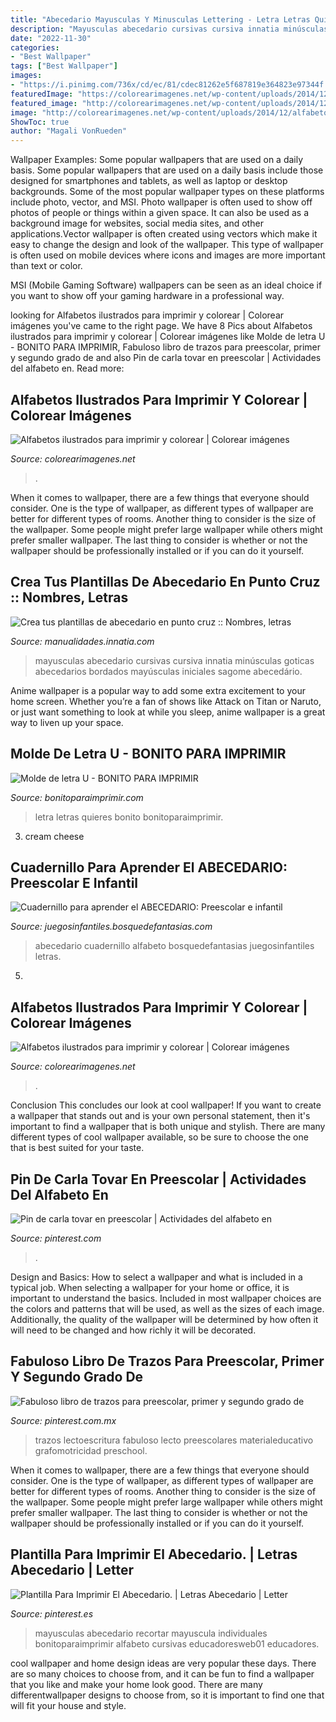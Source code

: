 ```yaml
---
title: "Abecedario Mayusculas Y Minusculas Lettering - Letra Letras Quieres Bonito Bonitoparaimprimir"
description: "Mayusculas abecedario cursivas cursiva innatia minúsculas goticas abecedarios bordados mayúsculas iniciales sagome abecedário"
date: "2022-11-30"
categories:
- "Best Wallpaper"
tags: ["Best Wallpaper"]
images:
- "https://i.pinimg.com/736x/cd/ec/81/cdec81262e5f687819e364823e97344f.jpg"
featuredImage: "https://colorearimagenes.net/wp-content/uploads/2014/12/alfabetosilustrados.jpg1_.jpg"
featured_image: "http://colorearimagenes.net/wp-content/uploads/2014/12/alfabetosilustrados.jpg2_.jpg"
image: "http://colorearimagenes.net/wp-content/uploads/2014/12/alfabetosilustrados.jpg2_.jpg"
ShowToc: true
author: "Magali VonRueden"
---
```



Wallpaper Examples: Some popular wallpapers that are used on a daily basis.
Some popular wallpapers that are used on a daily basis include those designed for smartphones and tablets, as well as laptop or desktop backgrounds. Some of the most popular wallpaper types on these platforms include photo, vector, and MSI. 
Photo wallpaper is often used to show off photos of people or things within a given space. It can also be used as a background image for websites, social media sites, and other applications.Vector wallpaper is often created using vectors which make it easy to change the design and look of the wallpaper. This type of wallpaper is often used on mobile devices where icons and images are more important than text or color. 

MSI (Mobile Gaming Software) wallpapers can be seen as an ideal choice if you want to show off your gaming hardware in a professional way.

	

		
looking for Alfabetos ilustrados para imprimir y colorear | Colorear imágenes you've came to the right page. We have 8 Pics about Alfabetos ilustrados para imprimir y colorear | Colorear imágenes like Molde de letra U - BONITO PARA IMPRIMIR, Fabuloso libro de trazos para preescolar, primer y segundo grado de and also Pin de carla tovar en preescolar | Actividades del alfabeto en. Read more:
		
    
## Alfabetos Ilustrados Para Imprimir Y Colorear | Colorear Imágenes

<img loading=lazy src="http://colorearimagenes.net/wp-content/uploads/2014/12/alfabetosilustrados.jpg2_.jpg" onerror="this.onerror=null;this.src='https://tse4.mm.bing.net/th?id=OIP.27UoW15M4ztXcGan5aGoBgHaLc&amp;pid=15.1';" alt="Alfabetos ilustrados para imprimir y colorear | Colorear imágenes">

_Source: colorearimagenes.net_

>. 

	

When it comes to wallpaper, there are a few things that everyone should consider. One is the type of wallpaper, as different types of wallpaper are better for different types of rooms. Another thing to consider is the size of the wallpaper. Some people might prefer large wallpaper while others might prefer smaller wallpaper. The last thing to consider is whether or not the wallpaper should be professionally installed or if you can do it yourself.

    
## Crea Tus Plantillas De Abecedario En Punto Cruz :: Nombres, Letras

<img loading=lazy src="http://esoterismo.innatia.info/images/galeria/patron-de-cursivas-mayusculas-0.png" onerror="this.onerror=null;this.src='https://tse1.mm.bing.net/th?id=OIP.9JYicZCJaZmM1HIvyitH1AHaF2&amp;pid=15.1';" alt="Crea tus plantillas de abecedario en punto cruz :: Nombres, letras">

_Source: manualidades.innatia.com_

>mayusculas abecedario cursivas cursiva innatia minúsculas goticas abecedarios bordados mayúsculas iniciales sagome abecedário. 

	

Anime wallpaper is a popular way to add some extra excitement to your home screen. Whether you’re a fan of shows like Attack on Titan or Naruto, or just want something to look at while you sleep, anime wallpaper is a great way to liven up your space.

    
## Molde De Letra U - BONITO PARA IMPRIMIR

<img loading=lazy src="https://bonitoparaimprimir.com/wp-content/uploads/2020/06/Moldes-de-letra-U-2.jpg" onerror="this.onerror=null;this.src='https://tse4.mm.bing.net/th?id=OIP.ageUA-kN4NnYeVtmKirWgQHaKe&amp;pid=15.1';" alt="Molde de letra U - BONITO PARA IMPRIMIR">

_Source: bonitoparaimprimir.com_

>letra letras quieres bonito bonitoparaimprimir. 

	

3. cream cheese 

    
## Cuadernillo Para Aprender El ABECEDARIO: Preescolar E Infantil

<img loading=lazy src="https://juegosinfantiles.bosquedefantasias.com/wp-content/uploads/2017/06/fichas-abecedario-para-imprimir.jpg" onerror="this.onerror=null;this.src='https://tse4.mm.bing.net/th?id=OIP.3cDGCE0QTFFVWr0G5ufvzQHaKd&amp;pid=15.1';" alt="Cuadernillo para aprender el ABECEDARIO: Preescolar e infantil">

_Source: juegosinfantiles.bosquedefantasias.com_

>abecedario cuadernillo alfabeto bosquedefantasias juegosinfantiles letras. 

	

5.

    
## Alfabetos Ilustrados Para Imprimir Y Colorear | Colorear Imágenes

<img loading=lazy src="https://colorearimagenes.net/wp-content/uploads/2014/12/alfabetosilustrados.jpg1_.jpg" onerror="this.onerror=null;this.src='https://tse1.mm.bing.net/th?id=OIP.tL2p-Uth8gYpg5DZ9xdZTwHaLO&amp;pid=15.1';" alt="Alfabetos ilustrados para imprimir y colorear | Colorear imágenes">

_Source: colorearimagenes.net_

>. 

	

Conclusion
This concludes our look at cool wallpaper! If you want to create a wallpaper that stands out and is your own personal statement, then it's important to find a wallpaper that is both unique and stylish. There are many different types of cool wallpaper available, so be sure to choose the one that is best suited for your taste.

    
## Pin De Carla Tovar En Preescolar | Actividades Del Alfabeto En

<img loading=lazy src="https://i.pinimg.com/736x/d0/02/92/d00292217d32ebccd667a3b6d7dca7e9.jpg" onerror="this.onerror=null;this.src='https://tse3.mm.bing.net/th?id=OIP.X-VdNfpwDAg3C3-1sTJspAHaJ_&amp;pid=15.1';" alt="Pin de carla tovar en preescolar | Actividades del alfabeto en">

_Source: pinterest.com_

>. 

	

Design and Basics: How to select a wallpaper and what is included in a typical job.
When selecting a wallpaper for your home or office, it is important to understand the basics. Included in most wallpaper choices are the colors and patterns that will be used, as well as the sizes of each image. Additionally, the quality of the wallpaper will be determined by how often it will need to be changed and how richly it will be decorated.

    
## Fabuloso Libro De Trazos Para Preescolar, Primer Y Segundo Grado De

<img loading=lazy src="https://i.pinimg.com/736x/4a/a8/26/4aa8262c8abdd4e5913638150878bc1b.jpg" onerror="this.onerror=null;this.src='https://tse2.mm.bing.net/th?id=OIP.1Bs10R5bzhDl15h_6rNMDQHaJ4&amp;pid=15.1';" alt="Fabuloso libro de trazos para preescolar, primer y segundo grado de">

_Source: pinterest.com.mx_

>trazos lectoescritura fabuloso lecto preescolares materialeducativo grafomotricidad preschool. 

	

When it comes to wallpaper, there are a few things that everyone should consider. One is the type of wallpaper, as different types of wallpaper are better for different types of rooms. Another thing to consider is the size of the wallpaper. Some people might prefer large wallpaper while others might prefer smaller wallpaper. The last thing to consider is whether or not the wallpaper should be professionally installed or if you can do it yourself.

    
## Plantilla Para Imprimir El Abecedario. | Letras Abecedario | Letter

<img loading=lazy src="https://i.pinimg.com/736x/cd/ec/81/cdec81262e5f687819e364823e97344f.jpg" onerror="this.onerror=null;this.src='https://tse1.mm.bing.net/th?id=OIP.z_vkO5vTXQRF6_-mkPlRHQAAAA&amp;pid=15.1';" alt="Plantilla Para Imprimir El Abecedario. | Letras Abecedario | Letter">

_Source: pinterest.es_

>mayusculas abecedario recortar mayuscula individuales bonitoparaimprimir alfabeto cursivas educadoresweb01 educadores. 

	

cool wallpaper and home design ideas are very popular these days. There are so many choices to choose from, and it can be fun to find a wallpaper that you like and make your home look good. There are many differentwallpaper designs to choose from, so it is important to find one that will fit your house and style.

